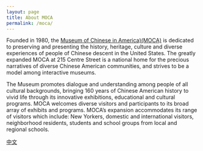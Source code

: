 ```yaml
---
layout: page
title: About MOCA
permalink: /moca/
---
```


Founded in 1980, the [Museum of Chinese in America)(MOCA)](http://www.mocanyc.org/) is dedicated to
preserving and presenting the history, heritage, culture and diverse experiences of
people of Chinese descent in the United States. The greatly expanded MOCA at 215
Centre Street is a national home for the precious narratives of diverse Chinese
American communities, and strives to be a model among interactive museums.

The Museum promotes dialogue and understanding among people of all cultural
backgrounds, bringing 160 years of Chinese American history to vivid life through its
innovative exhibitions, educational and cultural programs. MOCA welcomes diverse
visitors and participants to its broad array of exhibits and programs. MOCA’s expansion
accommodates its range of visitors which include: New Yorkers, domestic and
international visitors, neighborhood residents, students and school groups from local
and regional schools.


[中文](https://mocaspike150.github.io/%E5%85%B3%E4%BA%8E/)
